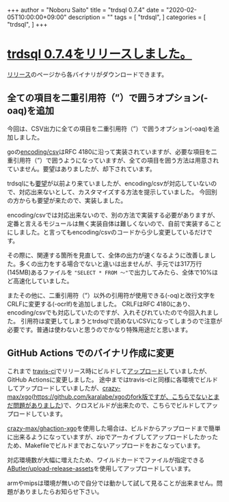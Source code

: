 +++
author = "Noboru Saito"
title = "trdsql 0.7.4"
date = "2020-02-05T10:00:00+09:00"
description = ""
tags = [
    "trdsql",
]
categories = [
    "trdsql",
]
+++

# [trdsql 0.7.4をリリースしました。](https://github.com/noborus/trdsql/releases)

[リリース](https://github.com/noborus/trdsql/releases)のページから各バイナリがダウンロードできます。

## 全ての項目を二重引用符（”）で囲うオプション(-oaq)を追加

今回は、CSV出力に全ての項目を二重引用符（”）で囲うオプション(-oaq)を追加しました。

goの[encoding/csv](https://golang.org/pkg/encoding/csv/)はRFC 4180に沿って実装されていますが、必要な項目を二重引用符（”）で囲うようになっていますが、全ての項目を囲う方法は用意されていません。要望はありましたが、却下されています。

trdsqlにも[要望](https://github.com/noborus/trdsql/issues/33)が以前より来ていましたが、encoding/csvが対応していないので、対応出来ないとして、カスタマイズする方法を提示していました。
今回別の方からも要望が来たので、実装しました。

encoding/csvでは対応出来ないので、別の方法で実装する必要がありますが、定番と言えるモジュールは無く実装自体は難しくないので、自前で実装することにしました。と言ってもencoding/csvのコードから少し変更しているだけです。

その際に、関連する箇所を見直して、全体の出力が速くなるように改善しました。多くの出力をする場合でないと違いは出ませんが、手元では317万行(145MB)あるファイルを `"SELECT * FROM 〜"`で出力してみたら、全体で10%ほど高速化していました。

またその他に、二重引用符（”）以外の引用符が使用できる(-oq)と改行文字をCRLFに変更する(-ocrlf)を追加しました。
CRLFはRFC 4180にあり、encoding/csvでも対応していたのですが、入れそびれていたので今回入れました。
引用符は変更してしまうとtrdsqlで読めないCSVになってしまうので注意が必要です。普通は使わないと思うのでかなり特殊用途だと思います。

## GitHub Actions でのバイナリ作成に変更

これまで [travis-ci](https://travis-ci.org/noborus/trdsql)でリリース時にビルドして[アップロード](https://github.com/noborus/trdsql/releases)していましたが、GitHub Actionsに変更しました。
途中まではtravis-ciと同様に各環境でビルドしてアップロードしていましたが、[crazy-max/xgo](https://github.com/crazy-max/xgo)(https://github.com/karalabe/xgoのfork版ですが、こちらでないとまだ問題がありました)で、クロスビルドが出来たので、こちらでビルドしてアップロードしています。

[crazy-max/ghaction-xgo](https://github.com/crazy-max/ghaction-xgo)を使用した場合は、ビルドからアップロードまで簡単に出来るようになっていますが、zipでアーカイブしてアップロードしたかったため、Makefileでビルドまでおこないアップロードをおこなっています。

対応環境数が大幅に増えたため、ワイルドカードでファイルが指定できる[AButler/upload-release-assets](https://github.com/AButler/upload-release-assets)を使用してアップロードしています。

armやmipsは環境が無いので自分では動かして試して見ることが出来ません。問題がありましたらお知らせ下さい。
